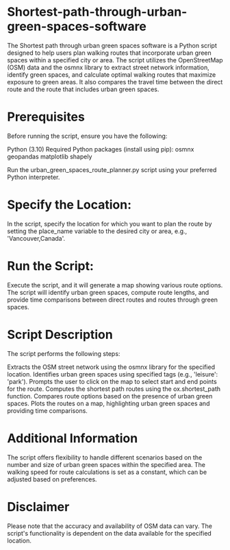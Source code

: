 # Shortest-path-through-urban-green-spaces-software

The Shortest path through urban green spaces software is a Python script designed to help users plan walking routes that incorporate urban green spaces within a specified city or area. The script utilizes the OpenStreetMap (OSM) data and the osmnx library to extract street network information, identify green spaces, and calculate optimal walking routes that maximize exposure to green areas. It also compares the travel time between the direct route and the route that includes urban green spaces.

# Prerequisites
Before running the script, ensure you have the following:

Python (3.10)
Required Python packages (install using pip):
osmnx
geopandas
matplotlib
shapely

Run the urban_green_spaces_route_planner.py script using your preferred Python interpreter.

# Specify the Location:

In the script, specify the location for which you want to plan the route by setting the place_name variable to the desired city or area, e.g., 'Vancouver,Canada'.

# Run the Script:

Execute the script, and it will generate a map showing various route options. The script will identify urban green spaces, compute route lengths, and provide time comparisons between direct routes and routes through green spaces.

# Script Description
The script performs the following steps:

Extracts the OSM street network using the osmnx library for the specified location.
Identifies urban green spaces using specified tags (e.g., 'leisure': 'park').
Prompts the user to click on the map to select start and end points for the route.
Computes the shortest path routes using the ox.shortest_path function.
Compares route options based on the presence of urban green spaces.
Plots the routes on a map, highlighting urban green spaces and providing time comparisons.

# Additional Information

The script offers flexibility to handle different scenarios based on the number and size of urban green spaces within the specified area.
The walking speed for route calculations is set as a constant, which can be adjusted based on preferences.

# Disclaimer
Please note that the accuracy and availability of OSM data can vary. The script's functionality is dependent on the data available for the specified location.

